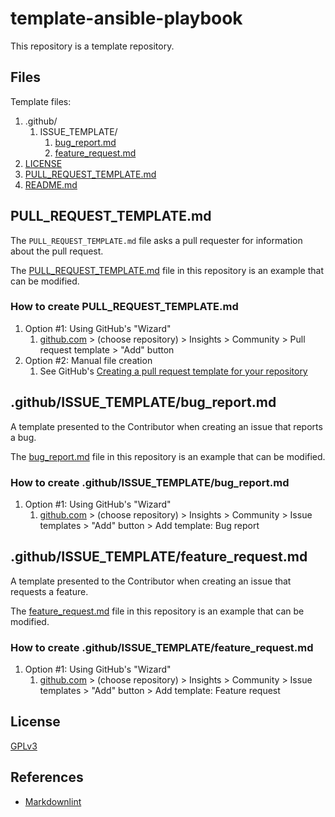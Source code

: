 # template-ansible-playbook

This repository is a template repository.

## Files

Template files:

1. .github/
    1. ISSUE\_TEMPLATE/
        1. [bug\_report.md](#githubissue_templatebug_reportmd)
        1. [feature\_request.md](#githubissue_templatefeature_requestmd)
1. [LICENSE](#license)
1. [PULL\_REQUEST\_TEMPLATE.md](#pull_request_templatemd)
1. [README.md](#readmemd)

## PULL\_REQUEST\_TEMPLATE.md

The `PULL_REQUEST_TEMPLATE.md` file asks a pull requester for information about the pull request.

The [PULL_REQUEST_TEMPLATE.md](PULL_REQUEST_TEMPLATE.md) file in this repository
is an example that can be modified.

### How to create PULL\_REQUEST\_TEMPLATE.md

1. Option #1: Using GitHub's "Wizard"
    1. [github.com](https://github.com/) > (choose repository) > Insights > Community > Pull request template > "Add" button
1. Option #2: Manual file creation
    1. See GitHub's [Creating a pull request template for your repository](https://help.github.com/articles/creating-a-pull-request-template-for-your-repository/)

## .github/ISSUE\_TEMPLATE/bug\_report.md

A template presented to the Contributor when creating an issue that reports a bug.

The [bug_report.md](.github/ISSUE_TEMPLATE/bug_report.md) file in this repository
is an example that can be modified.

### How to create .github/ISSUE\_TEMPLATE/bug\_report.md

1. Option #1: Using GitHub's "Wizard"
    1. [github.com](https://github.com/) > (choose repository) > Insights > Community > Issue templates > "Add" button > Add template: Bug report

## .github/ISSUE\_TEMPLATE/feature\_request.md

A template presented to the Contributor when creating an issue that requests a feature.

The [feature_request.md](.github/ISSUE_TEMPLATE/feature_request.md) file in this repository
is an example that can be modified.

### How to create .github/ISSUE\_TEMPLATE/feature\_request.md

1. Option #1: Using GitHub's "Wizard"
    1. [github.com](https://github.com/) > (choose repository) > Insights > Community > Issue templates > "Add" button > Add template: Feature request

## License

[GPLv3](LICENSE)

## References

* [Markdownlint](https://dlaa.me/markdownlint/)

